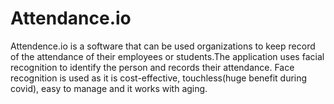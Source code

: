 # Attendance.io
Attendence.io is a software that can be used organizations to keep record of the attendance of their employees or students.The application uses facial recognition to identify the person and records their attendance. Face recognition is used as it is cost-effective, touchless(huge benefit during covid), easy to manage and it works with aging.
